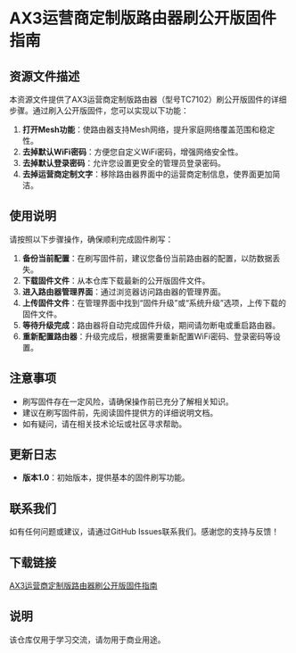 # AX3运营商定制版路由器刷公开版固件指南

## 资源文件描述
本资源文件提供了AX3运营商定制版路由器（型号TC7102）刷公开版固件的详细步骤。通过刷入公开版固件，您可以实现以下功能：

1. **打开Mesh功能**：使路由器支持Mesh网络，提升家庭网络覆盖范围和稳定性。
2. **去掉默认WiFi密码**：方便您自定义WiFi密码，增强网络安全性。
3. **去掉默认登录密码**：允许您设置更安全的管理员登录密码。
4. **去掉运营商定制文字**：移除路由器界面中的运营商定制信息，使界面更加简洁。

## 使用说明
请按照以下步骤操作，确保顺利完成固件刷写：

1. **备份当前配置**：在刷写固件前，建议您备份当前路由器的配置，以防数据丢失。
2. **下载固件文件**：从本仓库下载最新的公开版固件文件。
3. **进入路由器管理界面**：通过浏览器访问路由器的管理界面。
4. **上传固件文件**：在管理界面中找到“固件升级”或“系统升级”选项，上传下载的固件文件。
5. **等待升级完成**：路由器将自动完成固件升级，期间请勿断电或重启路由器。
6. **重新配置路由器**：升级完成后，根据需要重新配置WiFi密码、登录密码等设置。

## 注意事项
- 刷写固件存在一定风险，请确保操作前已充分了解相关知识。
- 建议在刷写固件前，先阅读固件提供方的详细说明文档。
- 如有疑问，请在相关技术论坛或社区寻求帮助。

## 更新日志
- **版本1.0**：初始版本，提供基本的固件刷写功能。

## 联系我们
如有任何问题或建议，请通过GitHub Issues联系我们。感谢您的支持与反馈！

## 下载链接
[AX3运营商定制版路由器刷公开版固件指南](https://pan.quark.cn/s/d32e6d629439)

## 说明

该仓库仅用于学习交流，请勿用于商业用途。
